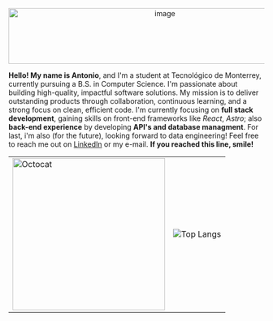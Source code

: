 <p align="center">
         <img width="600" height="110" alt="image" src="https://github.com/user-attachments/assets/e2c4c35e-da56-4db9-9259-7e6f5acf3632" />
</p>

**Hello! My name is Antonio**, and I'm a student at Tecnológico de Monterrey, currently pursuing a B.S. in Computer Science. I'm passionate about building high-quality, impactful software solutions. My mission is to deliver outstanding products through collaboration, continuous learning, and a strong focus on clean, efficient code. I'm currently focusing on **full stack development**, gaining skills on front-end frameworks like *React*, *Astro*; also **back-end experience** by developing **API's and database managment**. For last, i'm also (for the future), looking forward to data engineering! Feel free to reach me out on [LinkedIn](https://www.linkedin.com/in/luisbolaina/) or my e-mail. **If you reached this line, smile!**

<table align="center">
  <tr>
    <td>
      <img width="300" height="300" alt="Octocat" src="https://github.com/user-attachments/assets/a4a5d111-d375-4843-9585-1e080c878221" />
    </td>
    <td>
      <img src="https://github-readme-stats.vercel.app/api/top-langs/?username=bashlui&hide=html,css&layout=donut-vertical&bg_color=1a181a&text_color=F8F8F8&title_color=f8f8f8" alt="Top Langs" />
    </td>
  </tr>
</table>
